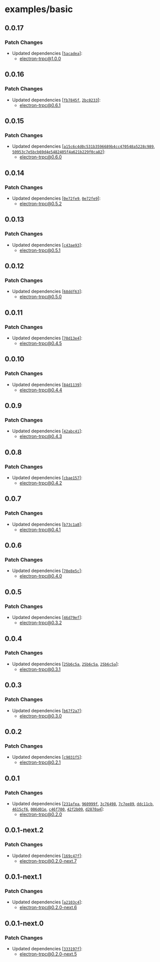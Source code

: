 # examples/basic

## 0.0.17

### Patch Changes

- Updated dependencies [[`5acadea`](https://github.com/jsonnull/electron-trpc/commit/5acadea0f0b790ffc7712007a35be581e0464bd6)]:
  - electron-trpc@1.0.0

## 0.0.16

### Patch Changes

- Updated dependencies [[`fb7845f`](https://github.com/jsonnull/electron-trpc/commit/fb7845fbc771002309dea9d8b4c2079860350656), [`2bc0233`](https://github.com/jsonnull/electron-trpc/commit/2bc02333172b8a25a493c34c8e17434b8ffb4eea)]:
  - electron-trpc@0.6.1

## 0.0.15

### Patch Changes

- Updated dependencies [[`a15c6c4d0c531b3596689b4cc470548a5228c989`](https://github.com/jsonnull/electron-trpc/commit/a15c6c4d0c531b3596689b4cc470548a5228c989), [`50953c7e5bcb69d4e5482405f4a621b229f0ca82`](https://github.com/jsonnull/electron-trpc/commit/50953c7e5bcb69d4e5482405f4a621b229f0ca82)]:
  - electron-trpc@0.6.0

## 0.0.14

### Patch Changes

- Updated dependencies [[`0e72fe9`](https://github.com/jsonnull/electron-trpc/commit/0e72fe93b7605636b80cb3b3e47b6992cb4c097a), [`0e72fe9`](https://github.com/jsonnull/electron-trpc/commit/0e72fe93b7605636b80cb3b3e47b6992cb4c097a)]:
  - electron-trpc@0.5.2

## 0.0.13

### Patch Changes

- Updated dependencies [[`c43ae93`](https://github.com/jsonnull/electron-trpc/commit/c43ae93df4af397986c602c432fc32178d62796b)]:
  - electron-trpc@0.5.1

## 0.0.12

### Patch Changes

- Updated dependencies [[`68ddf63`](https://github.com/jsonnull/electron-trpc/commit/68ddf63ff6b3560626bf78d45ca2bf7ed2851f22)]:
  - electron-trpc@0.5.0

## 0.0.11

### Patch Changes

- Updated dependencies [[`70d13e4`](https://github.com/jsonnull/electron-trpc/commit/70d13e400d8b0678a359c633511b419736ef4b5d)]:
  - electron-trpc@0.4.5

## 0.0.10

### Patch Changes

- Updated dependencies [[`84d1139`](https://github.com/jsonnull/electron-trpc/commit/84d1139d6b6970b8863fdb1ba22a0aaa709045ec)]:
  - electron-trpc@0.4.4

## 0.0.9

### Patch Changes

- Updated dependencies [[`42abc41`](https://github.com/jsonnull/electron-trpc/commit/42abc4182c260580e320e8ec61926ed3ad372940)]:
  - electron-trpc@0.4.3

## 0.0.8

### Patch Changes

- Updated dependencies [[`cbae157`](https://github.com/jsonnull/electron-trpc/commit/cbae1570ddeab2405950806656c0d4fc19d72855)]:
  - electron-trpc@0.4.2

## 0.0.7

### Patch Changes

- Updated dependencies [[`b73c1a8`](https://github.com/jsonnull/electron-trpc/commit/b73c1a89c77258bf4372991fda563d6fa0ba299f)]:
  - electron-trpc@0.4.1

## 0.0.6

### Patch Changes

- Updated dependencies [[`70e8e5c`](https://github.com/jsonnull/electron-trpc/commit/70e8e5c5f3e2654d055663a286c4107a66f362e7)]:
  - electron-trpc@0.4.0

## 0.0.5

### Patch Changes

- Updated dependencies [[`46d79ef`](https://github.com/jsonnull/electron-trpc/commit/46d79efde7ccc12cd1e99eb086413aa83bda29f8)]:
  - electron-trpc@0.3.2

## 0.0.4

### Patch Changes

- Updated dependencies [[`25b6c5a`](https://github.com/jsonnull/electron-trpc/commit/25b6c5a5cb56a93a4facf7345a10c3bb2db37730), [`25b6c5a`](https://github.com/jsonnull/electron-trpc/commit/25b6c5a5cb56a93a4facf7345a10c3bb2db37730), [`25b6c5a`](https://github.com/jsonnull/electron-trpc/commit/25b6c5a5cb56a93a4facf7345a10c3bb2db37730)]:
  - electron-trpc@0.3.1

## 0.0.3

### Patch Changes

- Updated dependencies [[`b67f2a7`](https://github.com/jsonnull/electron-trpc/commit/b67f2a7a87cd77b88d337e6996d78c6507a9c187)]:
  - electron-trpc@0.3.0

## 0.0.2

### Patch Changes

- Updated dependencies [[`c9031f5`](https://github.com/jsonnull/electron-trpc/commit/c9031f5b521095d3c648fc905b642471e875d86f)]:
  - electron-trpc@0.2.1

## 0.0.1

### Patch Changes

- Updated dependencies [[`231afea`](https://github.com/jsonnull/electron-trpc/commit/231afea9f21f0d4ba7f12c37fd781f22ca5d4141), [`960999f`](https://github.com/jsonnull/electron-trpc/commit/960999f5c2fec8b70152cfdf6cadc737c60edd48), [`3c76498`](https://github.com/jsonnull/electron-trpc/commit/3c76498c152e92fe1b084d3e7a5170d8f2c1dee3), [`7c7ee89`](https://github.com/jsonnull/electron-trpc/commit/7c7ee89b45c6c27527e26b0a6100fc0cb41d8ba6), [`ddc11cb`](https://github.com/jsonnull/electron-trpc/commit/ddc11cb1f1502568a028476acdefdb8d95d9562c), [`4615cf6`](https://github.com/jsonnull/electron-trpc/commit/4615cf63c382a0ea21781efb5093a531cc6378e6), [`006d01e`](https://github.com/jsonnull/electron-trpc/commit/006d01e73a995f756be622769192444bba3b4a87), [`c46f700`](https://github.com/jsonnull/electron-trpc/commit/c46f700b6171835a5b00d6d2c44061acdcd49874), [`42f2b09`](https://github.com/jsonnull/electron-trpc/commit/42f2b09efbaf322af42df176b74f72b972724f99), [`d2870a4`](https://github.com/jsonnull/electron-trpc/commit/d2870a4ef4429053c6a0d3e44bb204d0177adda9)]:
  - electron-trpc@0.2.0

## 0.0.1-next.2

### Patch Changes

- Updated dependencies [[`169c47f`](https://github.com/jsonnull/electron-trpc/commit/169c47f325de8899784187af06140c29758b0c0a)]:
  - electron-trpc@0.2.0-next.7

## 0.0.1-next.1

### Patch Changes

- Updated dependencies [[`a2103c4`](https://github.com/jsonnull/electron-trpc/commit/a2103c4e9789741aa98aa057fcebf78e4f339d9b)]:
  - electron-trpc@0.2.0-next.6

## 0.0.1-next.0

### Patch Changes

- Updated dependencies [[`333197f`](https://github.com/jsonnull/electron-trpc/commit/333197fb3e567aa37f350af992d123f8f8ed6796)]:
  - electron-trpc@0.2.0-next.5
